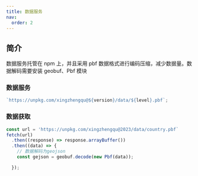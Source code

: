 ```yaml
---
title: 数据服务
nav:
  order: 2
---
```


## 简介

数据服务托管在 npm 上，并且采用 pbf 数据格式进行编码压缩，减少数据量。数据解码需要安装 geobuf、Pbf 模块

### 数据服务

```ts
`https://unpkg.com/xingzhengqu@${version}/data/${level}.pbf`;
```

### 数据获取

```ts
const url = 'https://unpkg.com/xingzhengqu@2023/data/country.pbf`
fetch(url)
  .then((response) => response.arrayBuffer())
  .then((data) => {
    // 数据解码为geojson
    const gejson = geobuf.decode(new Pbf(data));

  });

```
